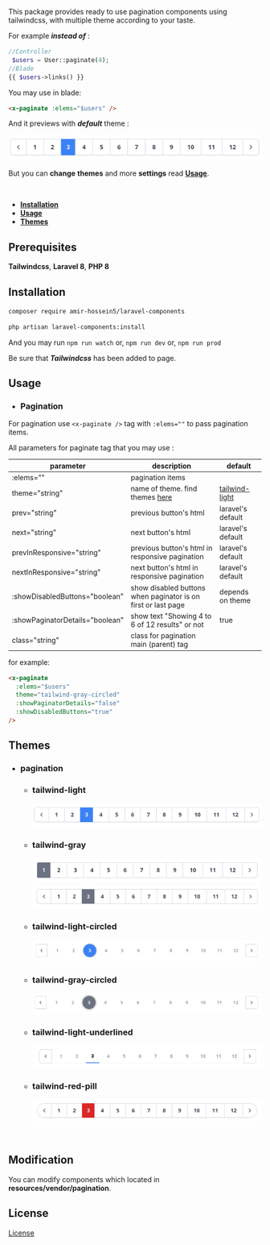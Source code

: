 
This package provides ready to use pagination components using tailwindcss, with multiple theme according to your taste. 


For example ***instead of*** :
```php
//Controller
 $users = User::paginate(4);
//Blade
{{ $users->links() }}
```

You may use in blade:
```html
<x-paginate :elems="$users" />
```

And it previews with ***default*** theme :

<img src="/screens/light.png" alt="light theme" width="" />

But you can **change** **themes** and more **settings** read **[Usage](#usage)**.

<br/>


- **[Installation](#installation)**
- **[Usage](#usage)**
- **[Themes](#themes)**


## Prerequisites

**Tailwindcss**, **Laravel 8**, **PHP 8** 


## Installation

```bash
composer require amir-hossein5/laravel-components
```

```bash
php artisan laravel-components:install
```

And you may run ```npm run watch``` or, ```npm run dev``` or, ```npm run prod```

Be sure that ***Tailwindcss*** has been added to page.

## Usage

- ### Pagination

For pagination use ```<x-paginate />``` tag with ```:elems=""``` to pass pagination items.

All parameters for paginate tag that you may use :


| parameter                             | description                                                         | default                          |
|-------------------------------------- |-------------------------------------------------------------------- | ---------------------------------|
| :elems=""                             |  pagination items                                                   |                                  |
| theme="string"                        |  name of theme. find themes [here](#themes)                         | [tailwind-light](#tailwind-light)| 
| prev="string"                         |  previous button's html                                             | laravel's default                |
| next="string"                         |  next button's html                                                 | laravel's default                |
| prevInResponsive="string"             |  previous button's html in responsive pagination                    | laravel's default                |
| nextInResponsive="string"             |  next button's html in responsive pagination                        | laravel's default                |
| :showDisabledButtons="boolean"        |  show disabled buttons when paginator is on first or last page      | depends on theme                 |
| :showPaginatorDetails="boolean"       | show text "Showing 4 to 6 of 12 results" or not                     | true                             |
| class="string"                        |  class for pagination main (parent) tag                             |                                  |


for example:

```html
<x-paginate
  :elems="$users"
  theme="tailwind-gray-circled"
  :showPaginatorDetails="false"
  :showDisabledButtons="true" 
/>
```


## Themes

- ### pagination

  - ### tailwind-light

    <img src="/screens/light.png" alt="light theme" />


  - ### tailwind-gray

    ![gray-theme](screens/gray.png) 
    ![gray-theme](/screens/gray1.png)


  - ### tailwind-light-circled


    <img src="/screens/light-circled.png" alt="light-circled theme" />


  - ### tailwind-gray-circled

    
    <img src="/screens/gray-circled.png" alt="gray-circled theme" />
  

  - ### tailwind-light-underlined


    <img src="/screens/light-underlined.png" alt="light-underlined theme" />


  - ### tailwind-red-pill


    <img src="/screens/red-pill.png" alt="red-pill theme" />


<br/>

## Modification

You can modify components which located in **resources/vendor/pagination**.

## License

[License](LICENSE)
